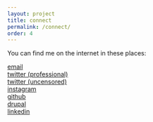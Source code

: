 ```yaml
---
layout: project
title: connect
permalink: /connect/
order: 4
---
```

You can find me on the internet in these places:

<a href='mailto:{{site.email}}'>email</a> <br>
<a href='http://twitter.com/{{site.twitter_username}}' target="_blank">twitter (professional)</a> <br>
<a href='http://twitter.com/{{site.twitter2_username}}' target="_blank">twitter (uncensored)</a> <br>
<a href='http://instagram.com/{{site.instagram_username}}' target="_blank">instagram</a> <br>
<a href='http://github.com/{{site.github_username}}' target="_blank">github</a> <br>
<a href='http://drupal.org/u/{{site.drupal_username}}' target="_blank">drupal</a> <br>
<a href='http://linkedin.com/in/{{site.linkedin_username}}' target="_blank">linkedin</a>
